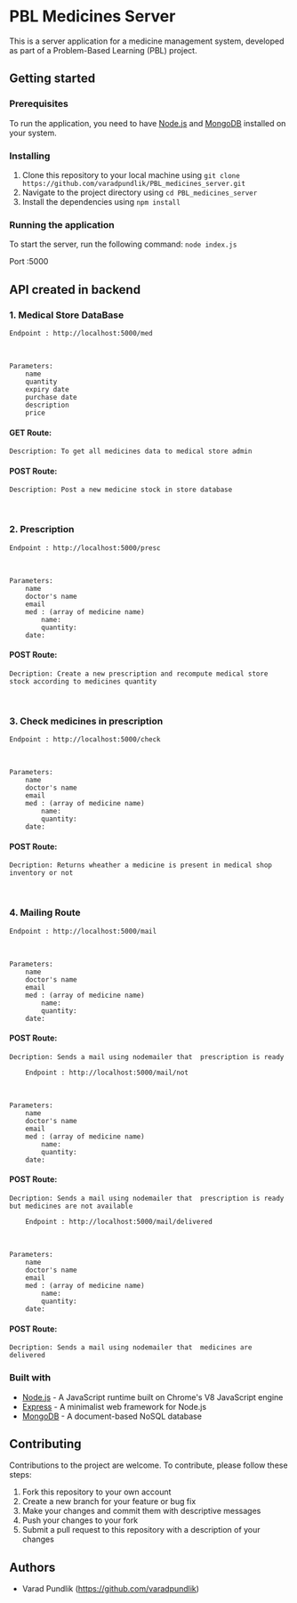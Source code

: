 # PBL Medicines Server

This is a server application for a medicine management system, developed as part of a Problem-Based Learning (PBL) project.

## Getting started

### Prerequisites

To run the application, you need to have [Node.js](https://nodejs.org/) and [MongoDB](https://www.mongodb.com/) installed on your system.

### Installing

1. Clone this repository to your local machine using `git clone https://github.com/varadpundlik/PBL_medicines_server.git`
2. Navigate to the project directory using `cd PBL_medicines_server`
3. Install the dependencies using `npm install`

### Running the application

To start the server, run the following command: `node index.js`

Port :5000
## API created in backend
### 1. Medical Store DataBase
    Endpoint : http://localhost:5000/med
<br>

    Parameters:
        name
        quantity
        expiry date
        purchase date
        description
        price
#### GET Route:
    Description: To get all medicines data to medical store admin 
    

#### POST Route:
    Description: Post a new medicine stock in store database
<br>

### 2. Prescription 

    Endpoint : http://localhost:5000/presc
<br>

    Parameters:
        name
        doctor's name
        email
        med : (array of medicine name)
            name:
            quantity:
        date:
#### POST Route:
    Decription: Create a new prescription and recompute medical store stock according to medicines quantity 

<br>

### 3. Check medicines in prescription 

    Endpoint : http://localhost:5000/check
<br>

    Parameters:
        name
        doctor's name
        email
        med : (array of medicine name)
            name:
            quantity:
        date:
#### POST Route:
    Decription: Returns wheather a medicine is present in medical shop inventory or not

<br>

### 4. Mailing Route 

    Endpoint : http://localhost:5000/mail
<br>

    Parameters:
        name
        doctor's name
        email
        med : (array of medicine name)
            name:
            quantity:
        date:
#### POST Route:
    Decription: Sends a mail using nodemailer that  prescription is ready
    
        Endpoint : http://localhost:5000/mail/not
<br>

    Parameters:
        name
        doctor's name
        email
        med : (array of medicine name)
            name:
            quantity:
        date:
#### POST Route:
    Decription: Sends a mail using nodemailer that  prescription is ready but medicines are not available
    
        Endpoint : http://localhost:5000/mail/delivered
<br>

    Parameters:
        name
        doctor's name
        email
        med : (array of medicine name)
            name:
            quantity:
        date:
#### POST Route:
    Decription: Sends a mail using nodemailer that  medicines are delivered
    
### Built with

- [Node.js](https://nodejs.org/) - A JavaScript runtime built on Chrome's V8 JavaScript engine
- [Express](https://expressjs.com/) - A minimalist web framework for Node.js
- [MongoDB](https://www.mongodb.com/) - A document-based NoSQL database

## Contributing

Contributions to the project are welcome. To contribute, please follow these steps:

1. Fork this repository to your own account
2. Create a new branch for your feature or bug fix
3. Make your changes and commit them with descriptive messages
4. Push your changes to your fork
5. Submit a pull request to this repository with a description of your changes

## Authors

- Varad Pundlik (https://github.com/varadpundlik)


